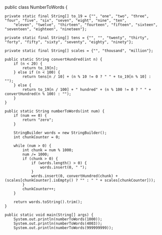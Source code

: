 public class NumberToWords {

    private static final String[] to_19 = {"", "one", "two", "three", "four", "five", "six", "seven", "eight", "nine", "ten", 
        "eleven", "twelve", "thirteen", "fourteen", "fifteen", "sixteen", "seventeen", "eighteen", "nineteen"};
    
    private static final String[] tens = {"", "", "twenty", "thirty", "forty", "fifty", "sixty", "seventy", "eighty", "ninety"};
    
    private static final String[] scales = {"", "thousand", "million"};
    
    public static String convertHundred(int n) {
        if (n < 20) {
            return to_19[n];
        } else if (n < 100) {
            return tens[n / 10] + (n % 10 != 0 ? " " + to_19[n % 10] : "");
        } else {
            return to_19[n / 100] + " hundred" + (n % 100 != 0 ? " " + convertHundred(n % 100) : "");
        }
    }
    
    public static String numberToWords(int num) {
        if (num == 0) {
            return "zero";
        }
        
        StringBuilder words = new StringBuilder();
        int chunkCounter = 0;
        
        while (num > 0) {
            int chunk = num % 1000;
            num /= 1000;
            if (chunk > 0) {
                if (words.length() > 0) {
                    words.insert(0, " ");
                }
                words.insert(0, convertHundred(chunk) + (scales[chunkCounter].isEmpty() ? "" : " " + scales[chunkCounter]));
            }
            chunkCounter++;
        }
        
        return words.toString().trim();
    }

    public static void main(String[] args) {
        System.out.println(numberToWords(1000));         
        System.out.println(numberToWords(4003));         
        System.out.println(numberToWords(999999999));    
